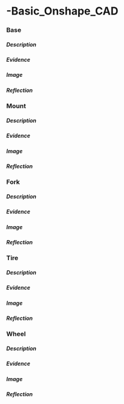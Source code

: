 # -Basic_Onshape_CAD

### Base
##### Description 
##### Evidence
##### Image 
##### Reflection

### Mount
##### Description 
##### Evidence
##### Image 
##### Reflection

### Fork
##### Description 
##### Evidence
##### Image 
##### Reflection

### Tire
##### Description 
##### Evidence
##### Image 
##### Reflection

### Wheel
##### Description 
##### Evidence
##### Image 
##### Reflection


